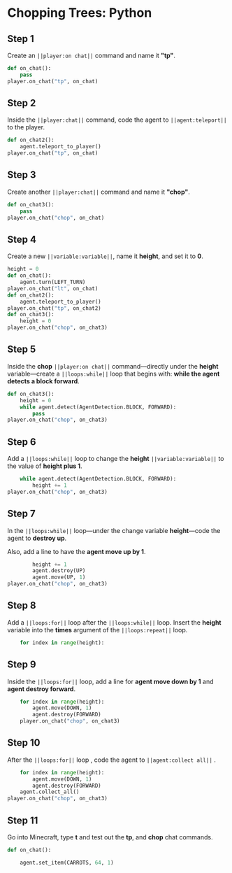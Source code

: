 # Chopping Trees: Python

## Step 1

Create an ``||player:on chat||`` command and name it **"tp"**.

```python
def on_chat():
    pass
player.on_chat("tp", on_chat)
```

## Step 2

Inside the ``||player:chat||`` command, code the agent to ``||agent:teleport||`` to the player.

```python
def on_chat2():
    agent.teleport_to_player()
player.on_chat("tp", on_chat)
```

## Step 3

Create another ``||player:chat||`` command and name it **"chop"**.

```python
def on_chat3():
    pass
player.on_chat("chop", on_chat)
```

## Step 4

Create a new ``||variable:variable||``, name it **height**, and set it to **0**.

```python
height = 0
def on_chat():
    agent.turn(LEFT_TURN)
player.on_chat("lt", on_chat)
def on_chat2():
    agent.teleport_to_player()
player.on_chat("tp", on_chat2)
def on_chat3():
    height = 0
player.on_chat("chop", on_chat3)
```

## Step 5

Inside the **chop** ``||player:on chat||`` command—directly under the **height** variable—create a ``||loops:while||`` loop that begins with: **while the agent detects a block forward**.

```python
def on_chat3():
    height = 0
    while agent.detect(AgentDetection.BLOCK, FORWARD):
        pass
player.on_chat("chop", on_chat3)
```

## Step 6

Add a ``||loops:while||`` loop to change the **height** ``||variable:variable||`` to the value of **height plus 1**.

```python
    while agent.detect(AgentDetection.BLOCK, FORWARD):
        height += 1
player.on_chat("chop", on_chat3)
```

## Step 7

In the ``||loops:while||`` loop—under the change variable **height**—code the agent to  **destroy up**. 

Also, add a line to have the **agent move up by 1**.

```python
        height += 1
        agent.destroy(UP)
        agent.move(UP, 1)
player.on_chat("chop", on_chat3)
```

## Step 8

Add a ``||loops:for||`` loop after the ``||loops:while||`` loop. Insert the **height** variable into the **times** argument of the ``||loops:repeat||`` loop.

```python
    for index in range(height):
```

## Step 9

Inside the ``||loops:for||`` loop,  add a line for **agent move down by 1** and **agent destroy forward**.

```python
    for index in range(height):
        agent.move(DOWN, 1)
        agent.destroy(FORWARD)
    player.on_chat("chop", on_chat3)
```

## Step 10

After the ``||loops:for||`` loop , code the agent to ``||agent:collect all||`` .

```python
    for index in range(height):
        agent.move(DOWN, 1)
        agent.destroy(FORWARD)
    agent.collect_all()
player.on_chat("chop", on_chat3)
```

## Step 11

Go into Minecraft, type **t** and test out the **tp**, and **chop** chat commands. 

```python
def on_chat(): 

    agent.set_item(CARROTS, 64, 1) 
